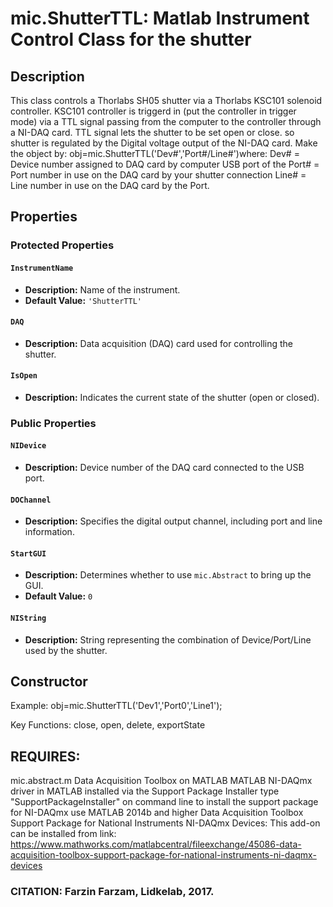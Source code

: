 # mic.ShutterTTL: Matlab Instrument Control Class for the shutter

## Description
This class controls a Thorlabs SH05 shutter via a Thorlabs KSC101
solenoid controller. KSC101 controller is triggerd in
(put the controller in trigger mode) via a TTL signal passing
from the computer to the controller through a NI-DAQ card.
TTL signal lets the shutter to be set open or close.
so shutter is regulated by the Digital voltage output of the NI-DAQ card.
Make the object by: obj=mic.ShutterTTL('Dev#','Port#/Line#')where:
Dev# = Device number assigned to DAQ card by computer USB port of the
Port# = Port number in use on the DAQ card by your shutter connection
Line# = Line number in use on the DAQ card by the Port.

## Properties

### Protected Properties

#### `InstrumentName`
- **Description:** Name of the instrument.
- **Default Value:** `'ShutterTTL'`

#### `DAQ`
- **Description:** Data acquisition (DAQ) card used for controlling the shutter.

#### `IsOpen`
- **Description:** Indicates the current state of the shutter (open or closed).

### Public Properties

#### `NIDevice`
- **Description:** Device number of the DAQ card connected to the USB port.

#### `DOChannel`
- **Description:** Specifies the digital output channel, including port and line information.

#### `StartGUI`
- **Description:** Determines whether to use `mic.Abstract` to bring up the GUI.
- **Default Value:** `0`

#### `NIString`
- **Description:** String representing the combination of Device/Port/Line used by the shutter.

## Constructor
Example: obj=mic.ShutterTTL('Dev1','Port0','Line1');

Key Functions:
close, open, delete, exportState

## REQUIRES:
mic.abstract.m
Data Acquisition Toolbox on MATLAB
MATLAB NI-DAQmx driver in MATLAB installed via the Support Package Installer
type "SupportPackageInstaller" on command line to install the
support package for NI-DAQmx use MATLAB 2014b and higher
Data Acquisition Toolbox Support Package for National Instruments
NI-DAQmx Devices: This add-on can be installed from link:
https://www.mathworks.com/matlabcentral/fileexchange/45086-data-acquisition-toolbox-support-package-for-national-instruments-ni-daqmx-devices

### CITATION: Farzin Farzam, Lidkelab, 2017.

